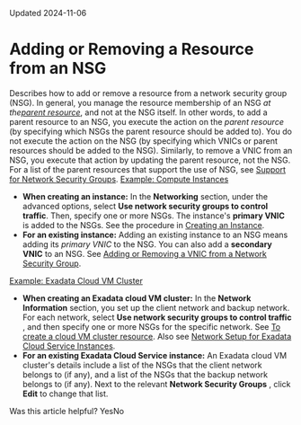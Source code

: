 Updated 2024-11-06
# Adding or Removing a Resource from an NSG
Describes how to add or remove a resource from a network security group (NSG).
In general, you manage the resource membership of an NSG _at the[parent resource](https://docs.oracle.com/en-us/iaas/Content/Network/Concepts/securityrules.htm#comparison)_, and not at the NSG itself. In other words, to add a parent resource to an NSG, you execute the action on the _parent resource_ (by specifying which NSGs the parent resource should be added to). You do not execute the action on the NSG (by specifying which VNICs or parent resources should be added to the NSG). Similarly, to remove a VNIC from an NSG, you execute that action by updating the parent resource, not the NSG. For a list of the parent resources that support the use of NSG, see [Support for Network Security Groups](https://docs.oracle.com/en-us/iaas/Content/Network/Concepts/networksecuritygroups.htm#support).
[Example: Compute Instances](https://docs.oracle.com/en-us/iaas/Content/Network/Concepts/nsg-add_remove_resource.htm)
  * **When creating an instance:** In the **Networking** section, under the advanced options, select **Use network security groups to control traffic**. Then, specify one or more NSGs. The instance's **primary VNIC** is added to the NSGs. See the procedure in [Creating an Instance](https://docs.oracle.com/iaas/Content/Compute/Tasks/launchinginstance.htm).
  * **For an existing instance:** Adding an existing instance to an NSG means adding its _primary VNIC_ to the NSG. You can also add a **secondary VNIC** to an NSG. See [Adding or Removing a VNIC from a Network Security Group](https://docs.oracle.com/en-us/iaas/Content/Network/Tasks/managingvnics_tasks-nsg.htm#managingvnics_tasks_nsg "Learn to add or remove a VNIC from a network security group."). 


[Example: Exadata Cloud VM Cluster](https://docs.oracle.com/en-us/iaas/Content/Network/Concepts/nsg-add_remove_resource.htm)
  * **When creating an Exadata cloud VM cluster:** In the **Network Information** section, you set up the client network and backup network. For each network, select **Use network security groups to control traffic** , and then specify one or more NSGs for the specific network. See [To create a cloud VM cluster resource](https://docs.oracle.com/iaas/exadatacloud/exacs/ecs-create-instance.html#GUID-11C092BB-2B85-4342-B143-8FC5FC80ECA3). Also see [Network Setup for Exadata Cloud Service Instances](https://docs.oracle.com/iaas/exadatacloud/exacs/ecs-network-setup.html).
  * **For an existing Exadata Cloud Service instance:** An Exadata cloud VM cluster's details include a list of the NSGs that the client network belongs to (if any), and a list of the NSGs that the backup network belongs to (if any). Next to the relevant **Network Security Groups** , click **Edit** to change that list.


Was this article helpful?
YesNo

